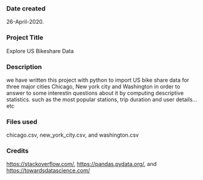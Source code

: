 ### Date created
26-April-2020.

### Project Title
Explore US Bikeshare Data

### Description
we have written this project with python to import US bike share data for three major cities
Chicago, New york city and Washington in order to answer to some interestin questions about it
by computing descriptive statistics. such as the most popular stations, trip duration and user details... etc

### Files used
chicago.csv,
new_york_city.csv,
and washington.csv

### Credits
https://stackoverflow.com/, 
https://pandas.pydata.org/, 
and https://towardsdatascience.com/

